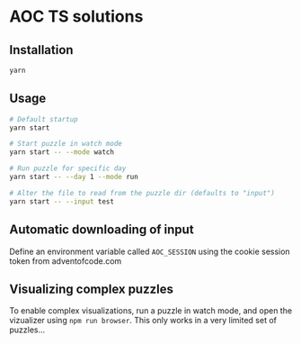 # AOC TS solutions

## Installation

```sh
yarn
```

## Usage

```sh
# Default startup
yarn start

# Start puzzle in watch mode
yarn start -- --mode watch

# Run puzzle for specific day
yarn start -- --day 1 --mode run

# Alter the file to read from the puzzle dir (defaults to "input")
yarn start -- --input test
```

## Automatic downloading of input

Define an environment variable called `AOC_SESSION` using the cookie session token from adventofcode.com

## Visualizing complex puzzles

To enable complex visualizations, run a puzzle in watch mode, and open the vizualizer using `npm run browser`. This only works in a very limited set of puzzles...
